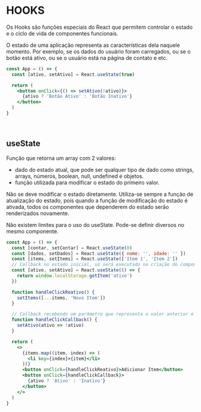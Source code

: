 # HOOKS

Os Hooks são funções especiais do React que permitem controlar o estado e o ciclo de vida de componentes funcionais.

O estado de uma aplicação representa as características dela naquele momento. Por exemplo, se os dados do usuário foram carregados, ou se o botão está ativo, ou se o usuário está na página de contato e etc.

```jsx
const App = () => {
  const [ativo, setAtivo] = React.useState(true)

  return (
    <button onClick={() => setAtivo(!ativo)}>
      {ativo ? 'Botão Ativo' : 'Botão Inativo'}
    </button>
  )
}
```

&nbsp;

## useState

Função que retorna um array com 2 valores:

- dado do estado atual, que pode ser qualquer tipo de dado como strings, arrays, números, boolean, null, undefined e objetos.
- função utilizada para modificar o estado do primeiro valor.

Não se deve modificar o estado diretamente. Utiliza-se sempre a função de atualização do estado, pois quando a função de modificação do estado é ativada, todos os componentes que dependerem do estado serão renderizados novamente.

Não existem limites para o uso do useState. Pode-se definir diversos no mesmo componente.

```jsx
const App = () => {
  const [contar, setContar] = React.useState(0)
  const [dados, setDados] = React.useState({ nome: '', idade: '' })
  const [items, setItems] = React.useState(['Item 1', 'Item 2'])
  // Callback no estado inicial, só será executado na criação do componente
  const [ativo, setAtivo] = React.useState(() => {
    return window.localStorage.getItem('ativo')
  })

  function handleClickReativo() {
    setItems([...items, 'Novo Item'])
  }

  // Callback recebendo um parâmetro que representa o valor anterior e irá modificar o estado para o valor retornado
  function handleClickCallback() {
    setAtivo(ativo => !ativo)
  }

  return (
    <>
      {items.map((item, index) => (
        <li key={index}>{item}</li>
      ))}
      <button onClick={handleClickReativo}>Adicionar Item</button>
      <button onClick={handleClickCallback}>
        {ativo ? 'Ativo' : 'Inativo'}
      </button>
    </>
  )
}
```
